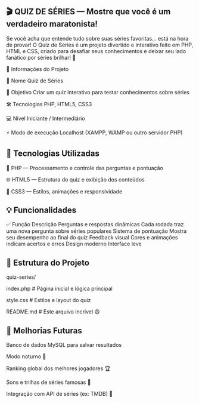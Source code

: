 
## 🎬 QUIZ DE SÉRIES — Mostre que você é um verdadeiro maratonista!

Se você acha que entende tudo sobre suas séries favoritas… está na hora de provar!
O Quiz de Séries é um projeto divertido e interativo feito em PHP, HTML e CSS, criado para desafiar seus conhecimentos e deixar seu lado fanático por séries brilhar! 🌟

🧾 Informações do Projeto

🎯 Nome	Quiz de Séries

🧠 Objetivo	Criar um quiz interativo para testar conhecimentos sobre séries

🛠️ Tecnologias	PHP, HTML5, CSS3

💻 Nível	Iniciante / Intermediário

⚡ Modo de execução	Localhost (XAMPP, WAMP ou outro servidor PHP)

## 🚀 Tecnologias Utilizadas

🧩 PHP — Processamento e controle das perguntas e pontuação

🌐 HTML5 — Estrutura do quiz e exibição dos conteúdos

🎨 CSS3 — Estilos, animações e responsividade











## 💡 Funcionalidades
✅ Função	Descrição
Perguntas e respostas dinâmicas	Cada rodada traz uma nova pergunta sobre séries populares
Sistema de pontuação	Mostra seu desempenho ao final do quiz
Feedback visual	Cores e animações indicam acertos e erros
Design moderno	Interface leve 







## 🧱 Estrutura do Projeto
quiz-series/

 index.php          # Página inicial e lógica principal
 
 style.css          # Estilos e layout do quiz
 
 README.md          # Este arquivo incrível 😄

## 🔮 Melhorias Futuras

 Banco de dados MySQL para salvar resultados

 Modo noturno 🌙

 Ranking global dos melhores jogadores 🏆

 Sons e trilhas de séries famosas 🎵

 Integração com API de séries (ex: TMDB) 🎥

